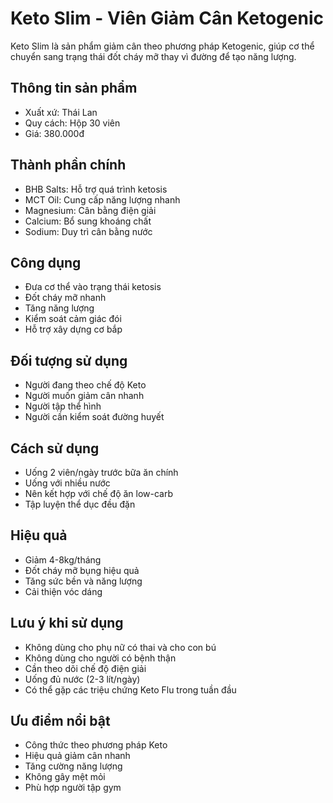 # Keto Slim - Viên Giảm Cân Ketogenic

Keto Slim là sản phẩm giảm cân theo phương pháp Ketogenic, giúp cơ thể chuyển sang trạng thái đốt cháy mỡ thay vì đường để tạo năng lượng.

## Thông tin sản phẩm

- Xuất xứ: Thái Lan
- Quy cách: Hộp 30 viên
- Giá: 380.000đ

## Thành phần chính

- BHB Salts: Hỗ trợ quá trình ketosis
- MCT Oil: Cung cấp năng lượng nhanh
- Magnesium: Cân bằng điện giải
- Calcium: Bổ sung khoáng chất
- Sodium: Duy trì cân bằng nước

## Công dụng

- Đưa cơ thể vào trạng thái ketosis
- Đốt cháy mỡ nhanh
- Tăng năng lượng
- Kiểm soát cảm giác đói
- Hỗ trợ xây dựng cơ bắp

## Đối tượng sử dụng

- Người đang theo chế độ Keto
- Người muốn giảm cân nhanh
- Người tập thể hình
- Người cần kiểm soát đường huyết

## Cách sử dụng

- Uống 2 viên/ngày trước bữa ăn chính
- Uống với nhiều nước
- Nên kết hợp với chế độ ăn low-carb
- Tập luyện thể dục đều đặn

## Hiệu quả

- Giảm 4-8kg/tháng
- Đốt cháy mỡ bụng hiệu quả
- Tăng sức bền và năng lượng
- Cải thiện vóc dáng

## Lưu ý khi sử dụng

- Không dùng cho phụ nữ có thai và cho con bú
- Không dùng cho người có bệnh thận
- Cần theo dõi chế độ điện giải
- Uống đủ nước (2-3 lít/ngày)
- Có thể gặp các triệu chứng Keto Flu trong tuần đầu

## Ưu điểm nổi bật

- Công thức theo phương pháp Keto
- Hiệu quả giảm cân nhanh
- Tăng cường năng lượng
- Không gây mệt mỏi
- Phù hợp người tập gym
